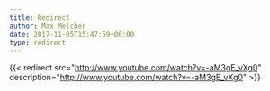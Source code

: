 ```yaml
---
title: Redirect
author: Max Melcher
date: 2017-11-05T15:47:59+00:00
type: redirect
---
```

{{< redirect src="http://www.youtube.com/watch?v=-aM3gE_vXg0" description="http://www.youtube.com/watch?v=-aM3gE_vXg0" >}}
